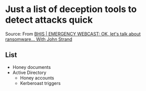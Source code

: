 # Just a list of deception tools to detect attacks quick

Source: From [BHIS | EMERGENCY WEBCAST: OK, let's talk about ransomware... With John Strand](https://www.youtube.com/watch?v=wKAQB4Yp-k4)

## List
* Honey documents
* Active Directory
    * Honey accounts
    * Kerberoast triggers
